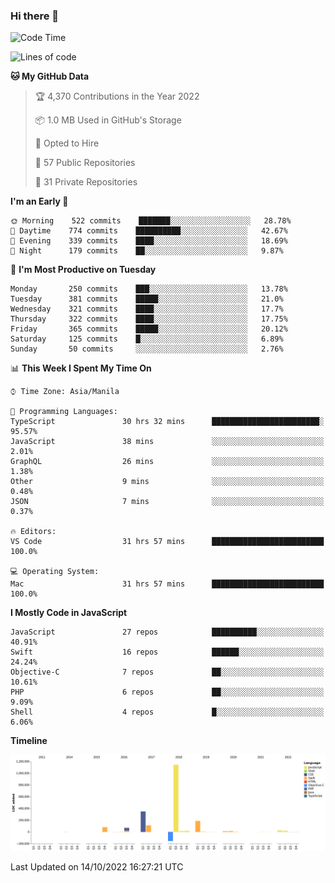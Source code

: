 ### Hi there 👋

<!--START_SECTION:waka-->
![Code Time](http://img.shields.io/badge/Code%20Time-3%2C178%20hrs%2025%20mins-blue)

![Lines of code](https://img.shields.io/badge/From%20Hello%20World%20I%27ve%20Written-2%20Million%20lines%20of%20code-blue)

**🐱 My GitHub Data** 

> 🏆 4,370 Contributions in the Year 2022
 > 
> 📦 1.0 MB Used in GitHub's Storage 
 > 
> 💼 Opted to Hire
 > 
> 📜 57 Public Repositories 
 > 
> 🔑 31 Private Repositories  
 > 
**I'm an Early 🐤** 

```text
🌞 Morning    522 commits    ███████░░░░░░░░░░░░░░░░░░   28.78% 
🌆 Daytime    774 commits    ██████████░░░░░░░░░░░░░░░   42.67% 
🌃 Evening    339 commits    ████░░░░░░░░░░░░░░░░░░░░░   18.69% 
🌙 Night      179 commits    ██░░░░░░░░░░░░░░░░░░░░░░░   9.87%

```
📅 **I'm Most Productive on Tuesday** 

```text
Monday       250 commits    ███░░░░░░░░░░░░░░░░░░░░░░   13.78% 
Tuesday      381 commits    █████░░░░░░░░░░░░░░░░░░░░   21.0% 
Wednesday    321 commits    ████░░░░░░░░░░░░░░░░░░░░░   17.7% 
Thursday     322 commits    ████░░░░░░░░░░░░░░░░░░░░░   17.75% 
Friday       365 commits    █████░░░░░░░░░░░░░░░░░░░░   20.12% 
Saturday     125 commits    █░░░░░░░░░░░░░░░░░░░░░░░░   6.89% 
Sunday       50 commits     ░░░░░░░░░░░░░░░░░░░░░░░░░   2.76%

```


📊 **This Week I Spent My Time On** 

```text
⌚︎ Time Zone: Asia/Manila

💬 Programming Languages: 
TypeScript               30 hrs 32 mins      ████████████████████████░   95.57% 
JavaScript               38 mins             ░░░░░░░░░░░░░░░░░░░░░░░░░   2.01% 
GraphQL                  26 mins             ░░░░░░░░░░░░░░░░░░░░░░░░░   1.38% 
Other                    9 mins              ░░░░░░░░░░░░░░░░░░░░░░░░░   0.48% 
JSON                     7 mins              ░░░░░░░░░░░░░░░░░░░░░░░░░   0.37%

🔥 Editors: 
VS Code                  31 hrs 57 mins      █████████████████████████   100.0%

💻 Operating System: 
Mac                      31 hrs 57 mins      █████████████████████████   100.0%

```

**I Mostly Code in JavaScript** 

```text
JavaScript               27 repos            ██████████░░░░░░░░░░░░░░░   40.91% 
Swift                    16 repos            ██████░░░░░░░░░░░░░░░░░░░   24.24% 
Objective-C              7 repos             ██░░░░░░░░░░░░░░░░░░░░░░░   10.61% 
PHP                      6 repos             ██░░░░░░░░░░░░░░░░░░░░░░░   9.09% 
Shell                    4 repos             █░░░░░░░░░░░░░░░░░░░░░░░░   6.06%

```


**Timeline**

![Chart not found](https://raw.githubusercontent.com/rad182/rad182/main/charts/bar_graph.png) 


 Last Updated on 14/10/2022 16:27:21 UTC
<!--END_SECTION:waka-->


<!--
**rad182/rad182** is a ✨ _special_ ✨ repository because its `README.md` (this file) appears on your GitHub profile.

Here are some ideas to get you started:

- 🔭 I’m currently working on ...
- 🌱 I’m currently learning ...
- 👯 I’m looking to collaborate on ...
- 🤔 I’m looking for help with ...
- 💬 Ask me about ...
- 📫 How to reach me: ...
- 😄 Pronouns: ...
- ⚡ Fun fact: ...
-->
